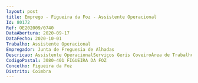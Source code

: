 ```yaml
--- 
layout: post
title: Emprego - Figueira da Foz - Assistente Operacional
Id: 80172
Ref: OE202009/0740
DataAbertura: 2020-09-17
DataFecho: 2020-10-01
Trabalho: Assistente Operacional
Empregador: Junta de Freguesia de Alhadas
Descricao: Assistente OperacionalServiços Geris CoveiroÁrea de Trabalho   Freguesia de Alhadas
CodigoPostal: 3080-401 FIGUEIRA DA FOZ
Concelho: Figueira da Foz
Distrito: Coimbra
--- 
```

